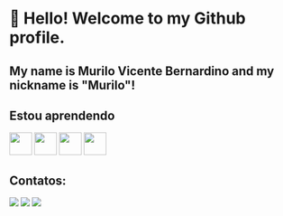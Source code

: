 # 👋 Hello! Welcome to my Github profile.
## My name is Murilo Vicente Bernardino and my nickname is "Murilo"!

## Estou aprendendo

<img loading="lazy" src="https://cdn.jsdelivr.net/gh/devicons/devicon@latest/icons/javascript/javascript-original.svg" width="40" height="40"/>
<img loading="lazy" src="https://cdn.jsdelivr.net/gh/devicons/devicon@latest/icons/dotnetcore/dotnetcore-original.svg" width="40" height="40"/>
<img loading="lazy" src="https://cdn.jsdelivr.net/gh/devicons/devicon@latest/icons/csharp/csharp-original.svg" width="40" height="40"/>
<img loading="lazy" src="https://cdn.jsdelivr.net/gh/devicons/devicon@latest/icons/github/github-original-wordmark.svg" width="40" height="40"/>

## Contatos:

<div>
<a href="[https://www.instagram.com/murilo_bernardino/]" target="_blank"><img loading="lazy" src="https://img.shields.io/badge/-Instagram-%23E4405F?style=for-the-badge&logo=instagram&logoColor=white" target="_blank"></a>
<a href = "mailto:murilovbernardino@outlook.com"><img loading="lazy" src="https://img.shields.io/badge/Outlook-3D85C6?style=for-the-badge&logo=outlook&logoColor=white" target="_blank"></a>
<a href="[https://www.linkedin.com/in/seu-usuário-linkedln-aqui](https://www.linkedin.com/in/murilo-vicente-bernardino-8b99ab156/)" target="_blank"><img loading="lazy" src="https://img.shields.io/badge/-LinkedIn-%230077B5?style=for-the-badge&logo=linkedin&logoColor=white" target="_blank"></a>   
</div>

         

